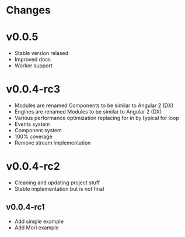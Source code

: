 # Changes

# v0.0.5

- Stable version relased
- Improved docs
- Worker support

# v0.0.4-rc3

- Modules are renamed Components to be similar to Angular 2 (DX)
- Engines are renamed Modules to be similar to Angular 2 (DX)
- Various performance optimization replacing for in by typical for loop
- Events system
- Component system
- 100% coverage
- Remove stream implementation

# v0.0.4-rc2

- Cleaning and updating project stuff
- Stable implementation but is not final

## v0.0.4-rc1

- Add simple example
- Add Mori example

